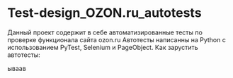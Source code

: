 # Test-design_OZON.ru_autotests
Данный проект содержит в себе автоматизированные тесты по проверке функционала сайта ozon.ru
Автотесты написанны на Python с использованием PyTest, Selenium и PageObject.
Как зарустить автотесты:



ываав
